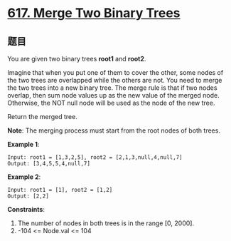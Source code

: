 # [617. Merge Two Binary Trees](https://leetcode.com/problems/merge-two-binary-trees/)

## 题目

You are given two binary trees **root1** and **root2**.

Imagine that when you put one of them to cover the other, some nodes of the two trees are overlapped while the others are not. You need to merge the two trees into a new binary tree. The merge rule is that if two nodes overlap, then sum node values up as the new value of the merged node. Otherwise, the NOT null node will be used as the node of the new tree.

Return the merged tree.

**Note**: The merging process must start from the root nodes of both trees.

**Example 1**:

```
Input: root1 = [1,3,2,5], root2 = [2,1,3,null,4,null,7]
Output: [3,4,5,5,4,null,7]
```

**Example 2**:

```
Input: root1 = [1], root2 = [1,2]
Output: [2,2]
```

**Constraints**:

1. The number of nodes in both trees is in the range [0, 2000].
2. -104 <= Node.val <= 104
